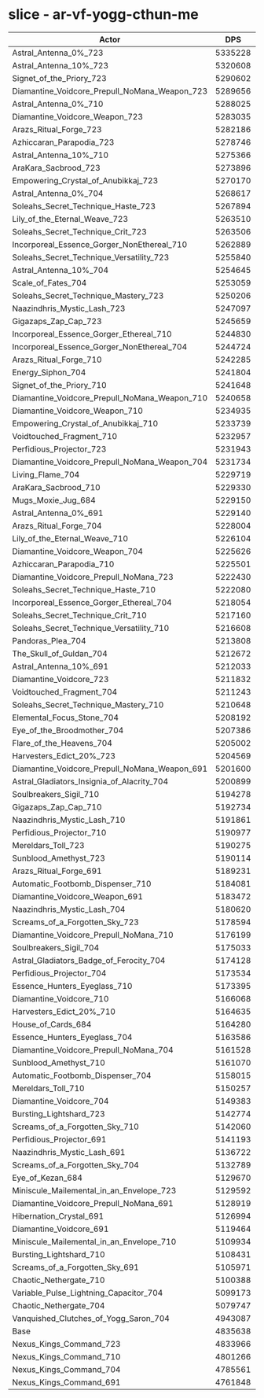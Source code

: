 # slice - ar-vf-yogg-cthun-me
| Actor | DPS | Increase |
|---|:---:|:---:|
|Astral_Antenna_0%_723|5335228|10.33%|
|Astral_Antenna_10%_723|5320608|10.03%|
|Signet_of_the_Priory_723|5290602|9.41%|
|Diamantine_Voidcore_Prepull_NoMana_Weapon_723|5289656|9.39%|
|Astral_Antenna_0%_710|5288025|9.36%|
|Diamantine_Voidcore_Weapon_723|5283035|9.25%|
|Arazs_Ritual_Forge_723|5282186|9.23%|
|Azhiccaran_Parapodia_723|5278746|9.16%|
|Astral_Antenna_10%_710|5275366|9.09%|
|AraKara_Sacbrood_723|5273896|9.06%|
|Empowering_Crystal_of_Anubikkaj_723|5270170|8.99%|
|Astral_Antenna_0%_704|5268617|8.95%|
|Soleahs_Secret_Technique_Haste_723|5267894|8.94%|
|Lily_of_the_Eternal_Weave_723|5263510|8.85%|
|Soleahs_Secret_Technique_Crit_723|5263506|8.85%|
|Incorporeal_Essence_Gorger_NonEthereal_710|5262889|8.84%|
|Soleahs_Secret_Technique_Versatility_723|5255840|8.69%|
|Astral_Antenna_10%_704|5254645|8.66%|
|Scale_of_Fates_704|5253059|8.63%|
|Soleahs_Secret_Technique_Mastery_723|5250206|8.57%|
|Naazindhris_Mystic_Lash_723|5247097|8.51%|
|Gigazaps_Zap_Cap_723|5245659|8.48%|
|Incorporeal_Essence_Gorger_Ethereal_710|5244830|8.46%|
|Incorporeal_Essence_Gorger_NonEthereal_704|5244724|8.46%|
|Arazs_Ritual_Forge_710|5242285|8.41%|
|Energy_Siphon_704|5241804|8.40%|
|Signet_of_the_Priory_710|5241648|8.40%|
|Diamantine_Voidcore_Prepull_NoMana_Weapon_710|5240658|8.38%|
|Diamantine_Voidcore_Weapon_710|5234935|8.26%|
|Empowering_Crystal_of_Anubikkaj_710|5233739|8.23%|
|Voidtouched_Fragment_710|5232957|8.22%|
|Perfidious_Projector_723|5231943|8.20%|
|Diamantine_Voidcore_Prepull_NoMana_Weapon_704|5231734|8.19%|
|Living_Flame_704|5229719|8.15%|
|AraKara_Sacbrood_710|5229330|8.14%|
|Mugs_Moxie_Jug_684|5229150|8.14%|
|Astral_Antenna_0%_691|5229140|8.14%|
|Arazs_Ritual_Forge_704|5228004|8.11%|
|Lily_of_the_Eternal_Weave_710|5226104|8.07%|
|Diamantine_Voidcore_Weapon_704|5225626|8.06%|
|Azhiccaran_Parapodia_710|5225501|8.06%|
|Diamantine_Voidcore_Prepull_NoMana_723|5222430|8.00%|
|Soleahs_Secret_Technique_Haste_710|5222080|7.99%|
|Incorporeal_Essence_Gorger_Ethereal_704|5218054|7.91%|
|Soleahs_Secret_Technique_Crit_710|5217160|7.89%|
|Soleahs_Secret_Technique_Versatility_710|5216608|7.88%|
|Pandoras_Plea_704|5213808|7.82%|
|The_Skull_of_Guldan_704|5212672|7.80%|
|Astral_Antenna_10%_691|5212033|7.78%|
|Diamantine_Voidcore_723|5211832|7.78%|
|Voidtouched_Fragment_704|5211243|7.77%|
|Soleahs_Secret_Technique_Mastery_710|5210648|7.76%|
|Elemental_Focus_Stone_704|5208192|7.70%|
|Eye_of_the_Broodmother_704|5207386|7.69%|
|Flare_of_the_Heavens_704|5205002|7.64%|
|Harvesters_Edict_20%_723|5204569|7.63%|
|Diamantine_Voidcore_Prepull_NoMana_Weapon_691|5201600|7.57%|
|Astral_Gladiators_Insignia_of_Alacrity_704|5200899|7.55%|
|Soulbreakers_Sigil_710|5194278|7.42%|
|Gigazaps_Zap_Cap_710|5192734|7.38%|
|Naazindhris_Mystic_Lash_710|5191861|7.37%|
|Perfidious_Projector_710|5190977|7.35%|
|Mereldars_Toll_723|5190275|7.33%|
|Sunblood_Amethyst_723|5190114|7.33%|
|Arazs_Ritual_Forge_691|5189231|7.31%|
|Automatic_Footbomb_Dispenser_710|5184081|7.21%|
|Diamantine_Voidcore_Weapon_691|5183472|7.19%|
|Naazindhris_Mystic_Lash_704|5180620|7.13%|
|Screams_of_a_Forgotten_Sky_723|5178594|7.09%|
|Diamantine_Voidcore_Prepull_NoMana_710|5176199|7.04%|
|Soulbreakers_Sigil_704|5175033|7.02%|
|Astral_Gladiators_Badge_of_Ferocity_704|5174128|7.00%|
|Perfidious_Projector_704|5173534|6.99%|
|Essence_Hunters_Eyeglass_710|5173395|6.98%|
|Diamantine_Voidcore_710|5166068|6.83%|
|Harvesters_Edict_20%_710|5164635|6.80%|
|House_of_Cards_684|5164280|6.80%|
|Essence_Hunters_Eyeglass_704|5163586|6.78%|
|Diamantine_Voidcore_Prepull_NoMana_704|5161528|6.74%|
|Sunblood_Amethyst_710|5161070|6.73%|
|Automatic_Footbomb_Dispenser_704|5158015|6.67%|
|Mereldars_Toll_710|5150257|6.51%|
|Diamantine_Voidcore_704|5149383|6.49%|
|Bursting_Lightshard_723|5142774|6.35%|
|Screams_of_a_Forgotten_Sky_710|5142060|6.34%|
|Perfidious_Projector_691|5141193|6.32%|
|Naazindhris_Mystic_Lash_691|5136722|6.23%|
|Screams_of_a_Forgotten_Sky_704|5132789|6.15%|
|Eye_of_Kezan_684|5129670|6.08%|
|Miniscule_Mailemental_in_an_Envelope_723|5129592|6.08%|
|Diamantine_Voidcore_Prepull_NoMana_691|5128919|6.06%|
|Hibernation_Crystal_691|5126994|6.03%|
|Diamantine_Voidcore_691|5119464|5.87%|
|Miniscule_Mailemental_in_an_Envelope_710|5109934|5.67%|
|Bursting_Lightshard_710|5108431|5.64%|
|Screams_of_a_Forgotten_Sky_691|5105971|5.59%|
|Chaotic_Nethergate_710|5100388|5.47%|
|Variable_Pulse_Lightning_Capacitor_704|5099173|5.45%|
|Chaotic_Nethergate_704|5079747|5.05%|
|Vanquished_Clutches_of_Yogg_Saron_704|4943087|2.22%|
|Base|4835638|0.00%|
|Nexus_Kings_Command_723|4833966|-0.03%|
|Nexus_Kings_Command_710|4801266|-0.71%|
|Nexus_Kings_Command_704|4785561|-1.04%|
|Nexus_Kings_Command_691|4761848|-1.53%|
